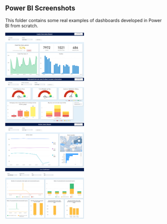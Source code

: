 ## Power BI Screenshots

This folder contains some real examples of dashboards developed in Power BI from scratch. 

<img src="https://github.com/katebrk/data-analytics-projects/blob/main/power-bi-screenshots/crash-free-users.png" width="50%">

<img src="https://github.com/katebrk/data-analytics-projects/blob/main/power-bi-screenshots/support-dash.png" width="50%">

<img src="https://github.com/katebrk/data-analytics-projects/blob/main/power-bi-screenshots/active-users.png" width="50%">

<img src="https://github.com/katebrk/data-analytics-projects/blob/main/power-bi-screenshots/sync-dash.png" width="50%">

